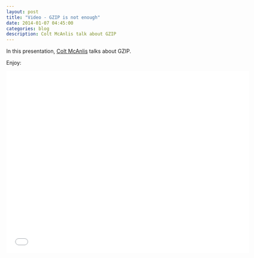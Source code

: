 ```yaml
---
layout: post
title: "Video - GZIP is not enough"
date: 2014-01-07 04:45:00
categories: blog
description: Colt McAnlis talk about GZIP
---
```


In this presentation, <a href="https://twitter.com/duhroach" target="_blank">Colt McAnlis</a> talks about GZIP.

Enjoy:

<iframe width="648" height="486" src="//www.youtube.com/embed/whGwm0Lky2s" frameborder="0" allowfullscreen></iframe>
